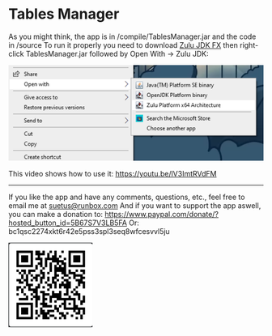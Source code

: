 # Tables Manager
As you might think, the app is in /compile/TablesManager.jar and the code in /source
To run it properly you need to download [Zulu JDK FX](https://www.azul.com/core-post-download/?endpoint=zulu&uuid=a1b4f9db-7b55-4e1e-addc-abcb9cf4598c) then right-click TablesManager.jar followed by Open With -> Zulu JDK:

![](https://github.com/Suetus-projects/Images/blob/main/OpenWithZulu.png)

This video shows how to use it:
https://youtu.be/lV3ImtRVdFM

------------
If you like the app and have any comments, questions, etc., feel free to email me at suetus@runbox.com
And if you want to support the app aswell, you can make a donation to:
https://www.paypal.com/donate/?hosted_button_id=5B67S7V3LB5FA
Or:
bc1qsc2274xkt6r42e5pss3spl3seq8wfcesvvl5ju

![](https://github.com/Suetus-projects/Images/blob/main/BitcoinDonationsLink.png)
